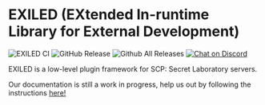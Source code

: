 # EXILED (EXtended In-runtime Library for External Development)

![EXILED CI](https://github.com/galaxy119/EXILED/workflows/EXILED%20CI/badge.svg?branch=master)
![GitHub Release](https://img.shields.io/github/release/galaxy119/EXILED/all.svg?style=flat)
![Github All Releases](https://img.shields.io/github/downloads/galaxy119/EXILED/total.svg?style=flat) 
<a href="https://discord.gg/PyUkWTg">
  <img src="https://img.shields.io/discord/656673194693885975?logo=discord" alt="Chat on Discord">
</a>

EXILED is a low-level plugin framework for SCP: Secret Laboratory servers.

Our documentation is still a work in progress, help us out by following the instructions [here!](articles/contributing.html)
